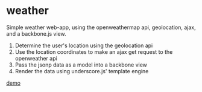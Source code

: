 # weather

Simple weather web-app, using the openweathermap api, geolocation, ajax, and a backbone.js view.

1. Determine the user's location using the geolocation api
2. Use the location coordinates to make an ajax get request to the openweather api
3. Pass the jsonp data as a model into a backbone view
4. Render the data using underscore.js' template engine

[demo](https://paul-uu.github.io/weather/)

